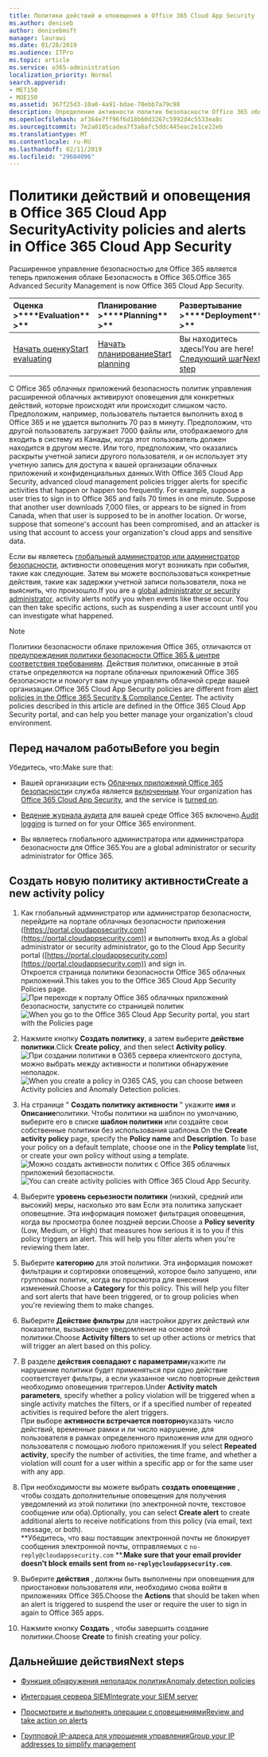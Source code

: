 ```yaml
---
title: Политики действий и оповещения в Office 365 Cloud App Security
ms.author: deniseb
author: denisebmsft
manager: laurawi
ms.date: 01/28/2019
ms.audience: ITPro
ms.topic: article
ms.service: o365-administration
localization_priority: Normal
search.appverid:
- MET150
- MOE150
ms.assetid: 367f25d3-10a0-4a91-bdae-70ebb7a79c98
description: Определение активности политик безопасности Office 365 облаке приложения для настройки оповещений для запуска, когда деятельности происходить или происходит слишком часто. Настраивая политики для запуска оповещения, можно получать уведомления о и отслеживать действия.
ms.openlocfilehash: af364e7ff96f6d18b60d3267c5992d4c5533ea8c
ms.sourcegitcommit: 7e2a0185cadea7f3a6afc5ddc445eac2e1ce22eb
ms.translationtype: MT
ms.contentlocale: ru-RU
ms.lasthandoff: 02/11/2019
ms.locfileid: "29604096"
---
```

# <a name="activity-policies-and-alerts-in-office-365-cloud-app-security"></a><span data-ttu-id="8fe7f-104">Политики действий и оповещения в Office 365 Cloud App Security</span><span class="sxs-lookup"><span data-stu-id="8fe7f-104">Activity policies and alerts in Office 365 Cloud App Security</span></span>

<span data-ttu-id="8fe7f-105">Расширенное управление безопасностью для Office 365 является теперь приложения облаке Безопасность в Office 365.</span><span class="sxs-lookup"><span data-stu-id="8fe7f-105">Office 365 Advanced Security Management is now Office 365 Cloud App Security.</span></span>
  
|<span data-ttu-id="8fe7f-106">Оценка **\>**</span><span class="sxs-lookup"><span data-stu-id="8fe7f-106">\*\*\*\*Evaluation\*\* \>\*\*</span></span>|<span data-ttu-id="8fe7f-107">Планирование **\>**</span><span class="sxs-lookup"><span data-stu-id="8fe7f-107">\*\*\*\*Planning\*\* \>\*\*</span></span>|<span data-ttu-id="8fe7f-108">Развертывание **\>**</span><span class="sxs-lookup"><span data-stu-id="8fe7f-108">\*\*\*\*Deployment\*\* \>\*\*</span></span>|<span data-ttu-id="8fe7f-109">Использование \*\*\*</span><span class="sxs-lookup"><span data-stu-id="8fe7f-109">\*\*\*\*Utilization\*\*\*\*</span></span>|
|:-----|:-----|:-----|:-----|
|[<span data-ttu-id="8fe7f-110">Начать оценку</span><span class="sxs-lookup"><span data-stu-id="8fe7f-110">Start evaluating</span></span>](office-365-cas-overview.md) <br/> |[<span data-ttu-id="8fe7f-111">Начать планирование</span><span class="sxs-lookup"><span data-stu-id="8fe7f-111">Start planning</span></span>](get-ready-for-office-365-cas.md) <br/> |<span data-ttu-id="8fe7f-112">Вы находитесь здесь!</span><span class="sxs-lookup"><span data-stu-id="8fe7f-112">You are here!</span></span>  <br/> [<span data-ttu-id="8fe7f-113">Следующий шаг</span><span class="sxs-lookup"><span data-stu-id="8fe7f-113">Next step</span></span>](anomaly-detection-policies-in-ocas.md) <br/> |[<span data-ttu-id="8fe7f-114">Начать использование</span><span class="sxs-lookup"><span data-stu-id="8fe7f-114">Start utilizing</span></span>](utilization-activities-for-ocas.md) <br/> |
   
<span data-ttu-id="8fe7f-p102">С Office 365 облачных приложений безопасность политик управления расширенной облачных активируют оповещения для конкретных действий, которые происходят или происходит слишком часто. Предположим, например, пользователь пытается выполнить вход в Office 365 и не удается выполнить 70 раз в минуту. Предположим, что другой пользователь загружает 7000 файлы или, отображаемого для входить в систему из Канады, когда этот пользователь должен находится в другом месте. Или того, предположим, что оказались раскрыты учетной записи другого пользователя, и он использует эту учетную запись для доступа к вашей организации облачных приложений и конфиденциальных данных.</span><span class="sxs-lookup"><span data-stu-id="8fe7f-p102">With Office 365 Cloud App Security, advanced cloud management policies trigger alerts for specific activities that happen or happen too frequently. For example, suppose a user tries to sign in to Office 365 and fails 70 times in one minute. Suppose that another user downloads 7,000 files, or appears to be signed in from Canada, when that user is supposed to be in another location. Or worse, suppose that someone's account has been compromised, and an attacker is using that account to access your organization's cloud apps and sensitive data.</span></span>
  
<span data-ttu-id="8fe7f-p103">Если вы являетесь [глобальный администратор или администратор безопасности](permissions-in-the-security-and-compliance-center.md), активности оповещения могут возникать при события, такие как следующие. Затем вы можете воспользоваться конкретные действия, такие как задержки учетной записи пользователя, пока не выяснить, что произошло.</span><span class="sxs-lookup"><span data-stu-id="8fe7f-p103">If you are a [global administrator or security administrator](permissions-in-the-security-and-compliance-center.md), activity alerts notify you when events like these occur. You can then take specific actions, such as suspending a user account until you can investigate what happened.</span></span>
  
> [!NOTE]
> <span data-ttu-id="8fe7f-p104">Политики безопасности облаке приложения Office 365, отличаются от [предупреждения политики безопасности Office 365 &amp; центре соответствия требованиям](alert-policies.md). Действия политики, описанные в этой статье определяются на портале облачных приложений Office 365 безопасности и помогут вам лучше управлять облачной среде вашей организации.</span><span class="sxs-lookup"><span data-stu-id="8fe7f-p104">Office 365 Cloud App Security policies are different from [alert policies in the Office 365 Security &amp; Compliance Center](alert-policies.md). The activity policies described in this article are defined in the Office 365 Cloud App Security portal, and can help you better manage your organization's cloud environment.</span></span> 
  
## <a name="before-you-begin"></a><span data-ttu-id="8fe7f-123">Перед началом работы</span><span class="sxs-lookup"><span data-stu-id="8fe7f-123">Before you begin</span></span>

<span data-ttu-id="8fe7f-124">Убедитесь, что:</span><span class="sxs-lookup"><span data-stu-id="8fe7f-124">Make sure that:</span></span>
  
- <span data-ttu-id="8fe7f-125">Вашей организации есть [Облачных приложений Office 365 безопасности](office-365-cas-overview.md)и служба является [включенным](turn-on-office-365-cas.md).</span><span class="sxs-lookup"><span data-stu-id="8fe7f-125">Your organization has [Office 365 Cloud App Security](office-365-cas-overview.md), and the service is [turned on](turn-on-office-365-cas.md).</span></span>
    
- <span data-ttu-id="8fe7f-126">[Ведение журнала аудита](turn-audit-log-search-on-or-off.md) для вашей среде Office 365 включено.</span><span class="sxs-lookup"><span data-stu-id="8fe7f-126">[Audit logging](turn-audit-log-search-on-or-off.md) is turned on for your Office 365 environment.</span></span> 
    
- <span data-ttu-id="8fe7f-127">Вы являетесь глобального администратора или администратора безопасности для Office 365.</span><span class="sxs-lookup"><span data-stu-id="8fe7f-127">You are a global administrator or security administrator for Office 365.</span></span>
    
## <a name="create-a-new-activity-policy"></a><span data-ttu-id="8fe7f-128">Создать новую политику активности</span><span class="sxs-lookup"><span data-stu-id="8fe7f-128">Create a new activity policy</span></span>

1. <span data-ttu-id="8fe7f-129">Как глобальный администратор или администратор безопасности, перейдите на портале облачных безопасности приложения ([https://portal.cloudappsecurity.com](https://portal.cloudappsecurity.com)) и выполнить вход.</span><span class="sxs-lookup"><span data-stu-id="8fe7f-129">As a global administrator or security administrator, go to the Cloud App Security portal ([https://portal.cloudappsecurity.com](https://portal.cloudappsecurity.com)) and sign in.</span></span> <br><span data-ttu-id="8fe7f-130">Откроется страница политики безопасности Office 365 облачных приложений.</span><span class="sxs-lookup"><span data-stu-id="8fe7f-130">This takes you to the Office 365 Cloud App Security Policies page.</span></span><br><span data-ttu-id="8fe7f-131">![При переходе к порталу Office 365 облачных приложений безопасности, запустите со страницей политик](media/5cb8833c-4e08-438c-bab3-91b5106f6f3f.png)</span><span class="sxs-lookup"><span data-stu-id="8fe7f-131">![When you go to the Office 365 Cloud App Security portal, you start with the Policies page](media/5cb8833c-4e08-438c-bab3-91b5106f6f3f.png)</span></span>
  
2. <span data-ttu-id="8fe7f-132">Нажмите кнопку **Создать политику**, а затем выберите **действие политики**.</span><span class="sxs-lookup"><span data-stu-id="8fe7f-132">Click **Create policy**, and then select **Activity policy**.</span></span><br><span data-ttu-id="8fe7f-133">![При создании политики в O365 сервера клиентского доступа, можно выбрать между активности и политики обнаружение неполадок.](media/79f34535-ddf9-4a5b-a0a3-8766bf9c174c.png)</span><span class="sxs-lookup"><span data-stu-id="8fe7f-133">![When you create a policy in O365 CAS, you can choose between Activity policies and Anomaly Detection policies.](media/79f34535-ddf9-4a5b-a0a3-8766bf9c174c.png)</span></span>
  
3. <span data-ttu-id="8fe7f-p105">На странице " **Создать политику активности** " укажите **имя** и **Описание**политики. Чтобы политики на шаблон по умолчанию, выберите его в списке **шаблон политики** или создайте свои собственные политики без использования шаблона.</span><span class="sxs-lookup"><span data-stu-id="8fe7f-p105">On the **Create activity policy** page, specify the **Policy name** and **Description**. To base your policy on a default template, choose one in the **Policy template** list, or create your own policy without using a template.</span></span><br><span data-ttu-id="8fe7f-136">![Можно создать активности политик с Office 365 облачных приложений безопасности.](media/4083a76f-7074-4d6a-8200-6d76d49259d7.png)</span><span class="sxs-lookup"><span data-stu-id="8fe7f-136">![You can create activity policies with Office 365 Cloud App Security.](media/4083a76f-7074-4d6a-8200-6d76d49259d7.png)</span></span>
  
4. <span data-ttu-id="8fe7f-p106">Выберите **уровень серьезности политики** (низкий, средний или высокий) меры, насколько это вам Если эта политика запускает оповещение. Эта информация поможет фильтрация оповещения, когда вы просмотра более поздней версии.</span><span class="sxs-lookup"><span data-stu-id="8fe7f-p106">Choose a **Policy severity** (Low, Medium, or High) that measures how serious it is to you if this policy triggers an alert. This will help you filter alerts when you're reviewing them later.</span></span> 
    
5. <span data-ttu-id="8fe7f-p107">Выберите **категорию** для этой политики. Эта информация поможет фильтрации и сортировки оповещений, которое было запущено, или групповых политик, когда вы просмотра для внесения изменений.</span><span class="sxs-lookup"><span data-stu-id="8fe7f-p107">Choose a **Category** for this policy. This will help you filter and sort alerts that have been triggered, or to group policies when you're reviewing them to make changes.</span></span> 
    
6. <span data-ttu-id="8fe7f-141">Выберите **Действие фильтры** для настройки других действий или показатели, вызывающее уведомление на основе этой политики.</span><span class="sxs-lookup"><span data-stu-id="8fe7f-141">Choose **Activity filters** to set up other actions or metrics that will trigger an alert based on this policy.</span></span> 
    
7. <span data-ttu-id="8fe7f-142">В разделе **действия совпадают с параметрами**укажите ли нарушение политики будет применяться при одно действие соответствует фильтры, а если указанное число повторные действия необходимо оповещения триггеров.</span><span class="sxs-lookup"><span data-stu-id="8fe7f-142">Under **Activity match parameters**, specify whether a policy violation will be triggered when a single activity matches the filters, or if a specified number of repeated activities is required before the alert triggers.</span></span><br><span data-ttu-id="8fe7f-143">При выборе **активности встречается повторно**указать число действий, временные рамки и ли число нарушение, для пользователя в рамках определенного приложения или для одного пользователя с помощью любого приложения.</span><span class="sxs-lookup"><span data-stu-id="8fe7f-143">If you select **Repeated activity**, specify the number of activities, the time frame, and whether a violation will count for a user within a specific app or for the same user with any app.</span></span>
    
8. <span data-ttu-id="8fe7f-144">При необходимости вы можете выбрать **создать оповещение** , чтобы создать дополнительные оповещения для получения уведомлений из этой политики (по электронной почте, текстовое сообщение или оба).</span><span class="sxs-lookup"><span data-stu-id="8fe7f-144">Optionally, you can select **Create alert** to create additional alerts to receive notifications from this policy (via email, text message, or both).</span></span><br><span data-ttu-id="8fe7f-145">\*\*Убедитесь, что ваш поставщик электронной почты не блокирует сообщения электронной почты, отправляемых с `no-reply@cloudappsecurity.com` \*\*.</span><span class="sxs-lookup"><span data-stu-id="8fe7f-145">**Make sure that your email provider doesn't block emails sent from `no-reply@cloudappsecurity.com`**.</span></span> 
  
9. <span data-ttu-id="8fe7f-146">Выберите **действия** , должны быть выполнены при оповещения для приостановки пользователя или, необходимо снова войти в приложениях Office 365.</span><span class="sxs-lookup"><span data-stu-id="8fe7f-146">Choose the **Actions** that should be taken when an alert is triggered to suspend the user or require the user to sign in again to Office 365 apps.</span></span> 
    
10. <span data-ttu-id="8fe7f-147">Нажмите кнопку **Создать** , чтобы завершить создание политики.</span><span class="sxs-lookup"><span data-stu-id="8fe7f-147">Choose **Create** to finish creating your policy.</span></span> 
    
## <a name="next-steps"></a><span data-ttu-id="8fe7f-148">Дальнейшие действия</span><span class="sxs-lookup"><span data-stu-id="8fe7f-148">Next steps</span></span>

- [<span data-ttu-id="8fe7f-149">Функция обнаружения неполадок политик</span><span class="sxs-lookup"><span data-stu-id="8fe7f-149">Anomaly detection policies</span></span>](anomaly-detection-policies-in-ocas.md)
    
- [<span data-ttu-id="8fe7f-150">Интеграция сервера SIEM</span><span class="sxs-lookup"><span data-stu-id="8fe7f-150">Integrate your SIEM server</span></span>](integrate-your-siem-server-with-office-365-cas.md)
    
- [<span data-ttu-id="8fe7f-151">Просмотрите и выполнять операции с оповещениями</span><span class="sxs-lookup"><span data-stu-id="8fe7f-151">Review and take action on alerts</span></span>](review-office-365-cas-alerts.md)
    
- [<span data-ttu-id="8fe7f-152">Групповой IP-адреса для упрощения управления</span><span class="sxs-lookup"><span data-stu-id="8fe7f-152">Group your IP addresses to simplify management</span></span>](group-your-ip-addresses-in-ocas.md)
    

